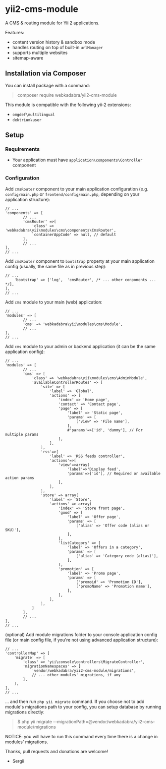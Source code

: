 # yii2-cms-module

A CMS & routing module for Yii 2 applications.

Features:

* content version history & sandbox mode
* handles routing on top of built-in `urlManager`
* supports multiple websites
* sitemap-aware

## Installation via Composer

You can install package with a command:

> composer require webkadabra/yii2-cms-module

This module is compatible with the following yii-2 extensions:

* `omgdef\multilingual`
* `dektrium\user`

## Setup

### Requirements

* Your application must have `application\components\Controller` component

### Configuration

Add `cmsRouter` component to your main application configuration (e.g. `config/main.php` or `frontend/config/main.php`, 
depending on your application structure):

```
// ...
'components' => [
        // ...
        'cmsRouter' =>[
            'class' => 'webkadabra\yii\modules\cms\components\CmsRouter',
            'containerAppCode' => null, // default
        ],
        // ...
],
// ...
```

Add `cmsRouter` component to `bootstrap` property at your main application config (usually, the same file as in previous step):

```
// ...
    'bootstrap' => ['log',  'cmsRouter', /* ... other conponents ... */],
],
// ...
```

Add `cms` module to your main (web) application:

```
// ...
'modules' => [
        // ...
        'cms' => 'webkadabra\yii\modules\cms\Module',
        // ...
],
// ...
```

Add `cms` module to your admin or backend application (it can be the same application config):

```
// ...
'modules' => [
        // ...
        'cms' => [
            'class' => 'webkadabra\yii\modules\cms\AdminModule',
            'availableControllerRoutes' => [
                'site' => [
                    'label' => 'Global',
                    'actions' => [
                        'index' => 'Home page',
                        'contact' => 'Contact page',
                        'page' => [
                            'label' => 'Static page',
                            'params' => [
                                ['view' => 'File name'],
                            ],
                            #'params'=>['id', 'dummy'], // For multiple params
                        ],
                    ],
                ],
                'rss'=>[
                    'label' => 'RSS feeds controller',
                    'actions'=>[
                        'view'=>array(
                            'label'=>'Display feed',
                            'params'=>['id'], // Required or available action params
                        ],
                    ],
                ],
                'store' => array(
                    'label' => 'Store',
                    'actions' => array(
                        'index' => 'Store front page',
                        'good' => [
                            'label' => 'Offer page',
                            'params' => [
                                ['alias' => 'Offer code (alias or SKU)'],
                            ],
                        ],
                        'listCategory' => [
                            'label' => 'Offers in a category',
                            'params' => [
                                ['alias' => 'Category code (alias)'],
                            ],
                        ),
                        'promotion' => [
                            'label' => 'Promo page',
                            'params' => [
                                ['promoid' => 'Promotion ID'],
                                ['promoName' => 'Promotion name'],
                            ],
                        ],
                    ],
                ],
            ]
        ],
        // ...
],
// ...
```

(optional) Add module migrations folder to your console application config file (or main config file, if you're not using 
advanced application structure):

```
// ...
'controllerMap' => [
    'migrate' => [
        'class' => 'yii\console\controllers\MigrateController',
        'migrationNamespaces' => [
            'vendor/webkadabra/yii2-cms-module/migrations',
            // ... other modules' migrations, if any
        ],
    ],
],
// ...
```

... and then run `php yii migrate` command. If you choose not to add module's migrations path to your config,
you can setup database by running migrations directly:

> $ php yii migrate --migrationPath=@vendor/webkadabra/yii2-cms-module/migrations

NOTICE: you will have to run this command every time there is a change in modules' migrations.

Thanks, pull requests and donations are welcome!

- Sergii

